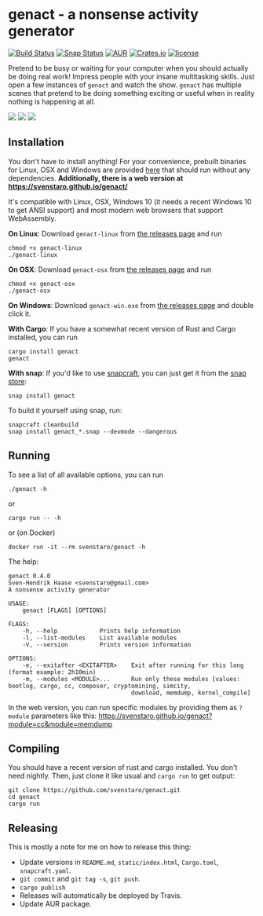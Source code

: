 # genact - a nonsense activity generator

[![Build Status](https://travis-ci.org/svenstaro/genact.svg?branch=master)](https://travis-ci.org/svenstaro/genact)
[![Snap Status](https://build.snapcraft.io/badge/svenstaro/genact.svg)](https://build.snapcraft.io/user/svenstaro/genact)
[![AUR](https://img.shields.io/aur/version/genact.svg)](https://aur.archlinux.org/packages/genact/)
[![Crates.io](https://img.shields.io/crates/v/genact.svg)](https://crates.io/crates/genact)
[![license](http://img.shields.io/badge/license-MIT-blue.svg)](https://github.com/svenstaro/genact/blob/master/LICENSE)

Pretend to be busy or waiting for your computer when you should actually be doing real work! Impress people with your insane multitasking skills. Just open a few instances of `genact` and watch the show. `genact` has multiple scenes that pretend to be doing something exciting or useful when in reality nothing is happening at all.

![](https://svenstaro.org/genact/cc.gif)
![](https://svenstaro.org/genact/memdump.gif)
![](https://svenstaro.org/genact/cargo.gif)

## Installation

You don't have to install anything! For your convenience, prebuilt binaries for Linux, OSX and Windows are provided [here](https://github.com/svenstaro/genact/releases) that should run without any dependencies. **Additionally, there is a web version at https://svenstaro.github.io/genact/**

It's compatible with Linux, OSX, Windows 10 (it needs a recent Windows 10 to get ANSI support) and most modern web browsers that support WebAssembly.

**On Linux**: Download `genact-linux` from [the releases page](https://github.com/svenstaro/genact/releases) and run

    chmod +x genact-linux
    ./genact-linux

**On OSX**: Download `genact-osx` from [the releases page](https://github.com/svenstaro/genact/releases) and run

    chmod +x genact-osx
    ./genact-osx

**On Windows**: Download `genact-win.exe` from [the releases page](https://github.com/svenstaro/genact/releases) and double click it.

**With Cargo**: If you have a somewhat recent version of Rust and Cargo installed, you can run

    cargo install genact
    genact

**With snap**: If you'd like to use [snapcraft](https://snapcraft.io/), you can just get it from the [snap store](https://snapcraft.io/store/):

    snap install genact

To build it yourself using snap, run:

    snapcraft cleanbuild
    snap install genact_*.snap --devmode --dangerous

## Running

To see a list of all available options, you can run

    ./genact -h

or

    cargo run -- -h

or (on Docker)

    docker run -it --rm svenstaro/genact -h

The help:

    genact 0.4.0
    Sven-Hendrik Haase <svenstaro@gmail.com>
    A nonsense activity generator

    USAGE:
        genact [FLAGS] [OPTIONS]

    FLAGS:
        -h, --help            Prints help information
        -l, --list-modules    List available modules
        -V, --version         Prints version information

    OPTIONS:
        -e, --exitafter <EXITAFTER>    Exit after running for this long (format example: 2h10min)
        -m, --modules <MODULE>...      Run only these modules [values: bootlog, cargo, cc, composer, cryptomining, simcity,
                                       download, memdump, kernel_compile]

In the web version, you can run specific modules by providing them as `?module`
parameters like this: https://svenstaro.github.io/genact?module=cc&module=memdump

## Compiling

You should have a recent version of rust and cargo installed. You don't need nightly. Then, just clone it like usual and `cargo run` to get output:

    git clone https://github.com/svenstaro/genact.git
    cd genact
    cargo run

## Releasing

This is mostly a note for me on how to release this thing:

- Update versions in `README.md`, `static/index.html`, `Cargo.toml`, `snapcraft.yaml`.
- `git commit` and `git tag -s`, `git push`.
- `cargo publish`
- Releases will automatically be deployed by Travis.
- Update AUR package.
